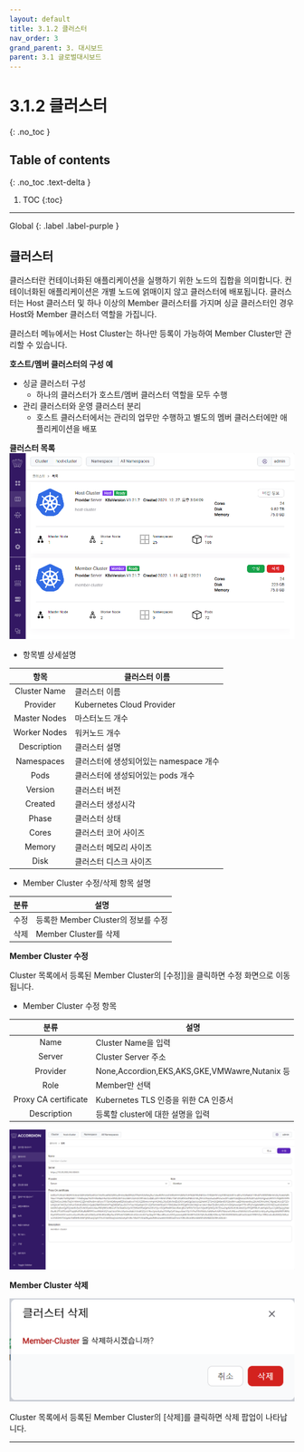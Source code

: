 ```yaml
---
layout: default
title: 3.1.2 클러스터
nav_order: 3
grand_parent: 3. 대시보드
parent: 3.1 글로벌대시보드
---
```


# 3.1.2 클러스터
{: .no_toc }

## Table of contents
{: .no_toc .text-delta }

1. TOC
{:toc}

---

<div class="code-example" markdown="1">
Global
{: .label .label-purple }
</div>

## 클러스터
클러스터란 컨테이너화된 애플리케이션을 실행하기 위한 노드의 집합을 의미합니다. 컨테이너화된 애플리케이션은 개별 노드에 얽매이지 않고 클러스터에 배포됩니다.
클러스터는 Host 클러스터 및 하나 이상의 Member 클러스터를 가지며 싱글 클러스터인 경우 Host와 Member 클러스터 역할을 가집니다.

클러스터 메뉴에서는 Host Cluster는 하나만 등록이 가능하여 Member Cluster만 관리할 수 있습니다.

**호스트/멤버 클러스터의 구성 예**

- 싱글 클러스터 구성
  + 하나의 클러스터가 호스트/멤버 클러스터 역할을 모두 수행
- 관리 클러스터와 운영 클러스터 분리
  + 호스트 클러스터에서는 관리의 업무만 수행하고 별도의 멤버 클러스터에만 애플리케이션을 배포


**클러스터 목록**
![3_cluster_overview.png](/assets/images/dashboard/cluster/3_cluster_overview.png)

- 항목별 상세설명

| 항목 | 클러스터 이름 |
|:--:|--|
|Cluster Name|클러스터 이름|
|Provider|Kubernetes Cloud Provider|
|Master Nodes|마스터노드 개수|
|Worker Nodes|워커노드 개수|
|Description|클러스터 설명|
|Namespaces|클러스터에 생성되어있는 namespace 개수|
|Pods|클러스터에 생성되어있는 pods 개수|
|Version|클러스터 버전|
|Created|클러스터 생성시각|
|Phase|클러스터 상태|
|Cores|클러스터 코어 사이즈|
|Memory|클러스터 메모리 사이즈|
|Disk|클러스터 디스크 사이즈|

- Member Cluster 수정/삭제 항목 설명

|분류|설명|
|:--:|--|
|수정|등록한 Member Cluster의 정보를 수정|
|삭제|Member Cluster를 삭제|

**Member Cluster 수정**

Cluster 목록에서 등록된 Member Cluster의 [수정]]을 클릭하면 수정 화면으로 이동됩니다.

- Member Cluster 수정 항목

|분류|설명|
|:--:|--|
|Name|Cluster Name을 입력|
|Server|Cluster Server 주소|
|Provider|None,Accordion,EKS,AKS,GKE,VMWawre,Nutanix 등|
|Role|Member만 선택|
|Proxy CA certificate|Kubernetes TLS 인증을 위한 CA 인증서|
|Description|등록할 cluster에 대한 설명을 입력|


![3_cluster_member_edit.png](/assets/images/dashboard/cluster/3_cluster_member_edit.png)

**Member Cluster 삭제**

![3_cluster_member_delete.png](/assets/images/dashboard/cluster/3_cluster_member_delete.png)

Cluster 목록에서 등록된 Member Cluster의 [삭제]를 클릭하면 삭제 팝업이 나타납니다.

---